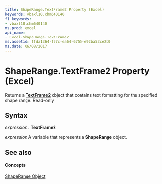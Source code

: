 ```yaml
---
title: ShapeRange.TextFrame2 Property (Excel)
keywords: vbaxl10.chm640140
f1_keywords:
- vbaxl10.chm640140
ms.prod: excel
api_name:
- Excel.ShapeRange.TextFrame2
ms.assetid: ffda1364-f67c-ea64-6755-e92ba53ce2b0
ms.date: 06/08/2017
---
```



# ShapeRange.TextFrame2 Property (Excel)

Returns a **[TextFrame2](textframe2-object-excel.md)** object that contains text formatting for the specified shape range. Read-only.


## Syntax

 _expression_ . **TextFrame2**

 _expression_ A variable that represents a **ShapeRange** object.


## See also


#### Concepts


[ShapeRange Object](shaperange-object-excel.md)

